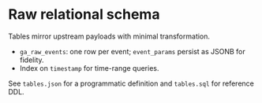 # Raw relational schema

Tables mirror upstream payloads with minimal transformation.

- `ga_raw_events`: one row per event; `event_params` persist as JSONB for fidelity.
- Index on `timestamp` for time-range queries.

See `tables.json` for a programmatic definition and `tables.sql` for reference DDL.
